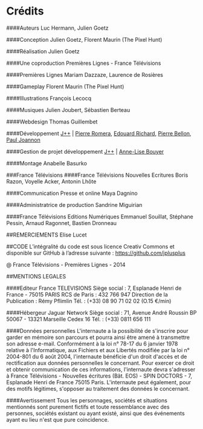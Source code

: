 # Crédits

####Auteurs
Luc Hermann, Julien Goetz

####Conception
Julien Goetz, Florent Maurin (The Pixel Hunt)

####Réalisation
Julien Goetz

####Une coproduction
Premières Lignes - France Télévisions

####Premières Lignes
Mariam Dazzaze, Laurence de Rosières

####Gameplay
Florent Maurin (The Pixel Hunt)

####Illustrations
François Lecocq

####Musiques
Julien Joubert, Sébastien Berteau

####Webdesign
Thomas Guillembet

####Développement
[J++](http://berlin.jplusplus.org/) | [Pierre Romera](https://twitter.com/Pirhoo), [Edouard Richard](https://twitter.com/vied12), [Pierre Bellon](https://twitter.com/Toutenrab), [Paul Joannon](https://twitter.com/pauljoannon)

####Gestion de projet développement
[J++](http://berlin.jplusplus.org/) | [Anne-Lise Bouyer](https://twitter.com/annelisebouyer)

####Montage
Anabelle Basurko

###France Télévisions
####France Télévisions Nouvelles Ecritures
Boris Razon, Voyelle Acker, Antonin Lhôte

####Communication Presse et online
Maya Dagnino

####Administratrice de production
Sandrine Miguirian

####France Télévisions Editions Numériques
Emmanuel Souillat, Stéphane Pessin, Arnaud Ragonnet, Bastien Dronneau

##REMERCIEMENTS
Elise Lucet

##CODE
L’intégralité du code est sous licence Creativ Commons et disponible sur GitHub à l’adresse suivante : https://github.com/jplusplus

@ France Télévisions - Premières Lignes - 2014


##MENTIONS LEGALES

####Editeur
France TELEVISIONS
Siège social : 7, Esplanade Henri de France - 75015 PARIS
RCS de Paris : 432 766 947
Direction de la Publication : Rémy Pflimlin
Tél. : (+33) 08 90 71 02 02 (O.15 €/min)

####Hébergeur
Jaguar Network
Siège social : 71, Avenue André Roussin BP 50067 - 13321 Marseille Cedex 16
Tél. : (+33) 0811 656 111

####Données personnelles
L'internaute a la possibilité de s'inscrire pour garder en mémoire son parcours et pourra ainsi être amené à transmettre son adresse e-mail.
Conformément à la loi n° 78-17 du 6 janvier 1978 relative à l'Informatique, aux Fichiers et aux Libertés modifiée par la loi n° 2004-801 du 6 août 2004, l'internaute bénéficie d'un droit d'accès et de rectification aux données personnelles le concernant.
Pour exercer ce droit et obtenir communication de ces informations, l'internaute devra s'adresser à France Télévisions - Nouvelles écritures (Bât. EOS) - SPIN DOCTORS - 7, Esplanade Henri de France 75015 Paris.
L'internaute peut également, pour des motifs légitimes, s'opposer au traitement des données le concernant.

####Avertissement
Tous les personnages, sociétés et situations mentionnés sont purement fictifs et toute ressemblance avec des personnes, sociétés existant ou ayant existé, ainsi que des événements ayant eu lieu n'est que pure coincidence.
 